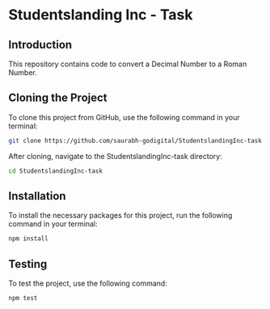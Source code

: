 # Studentslanding Inc - Task

## Introduction

This repository contains code to convert a Decimal Number to a Roman Number.

## Cloning the Project

To clone this project from GitHub, use the following command in your terminal:

```bash
git clone https://github.com/saurabh-godigital/StudentslandingInc-task
```

After cloning, navigate to the StudentslandingInc-task directory:

```bash
cd StudentslandingInc-task
```

## Installation

To install the necessary packages for this project, run the following command in your terminal:

```bash
npm install
```

## Testing

To test the project, use the following command:

```bash
npm test
```
